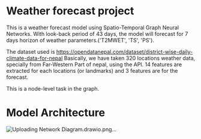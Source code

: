 # Weather forecast project
This is a weather forecast model using Spatio-Temporal Graph Neural Networks.
With look-back period of 43 days, the model will forecast for 7 days horizon of weather parameters.('T2MWET', 'TS', 'PS').

The dataset used is https://opendatanepal.com/dataset/district-wise-daily-climate-data-for-nepal
Basically, we have taken 320 locations weather data, specially from Far-Western Part of nepal, using the API.
14 features are extracted for each locations (or landmarks) and 3 features are for the forecast. 

This is a node-level task in the graph.

# Model Architecture

![Uploading Network Diagram.drawio.png…]()
